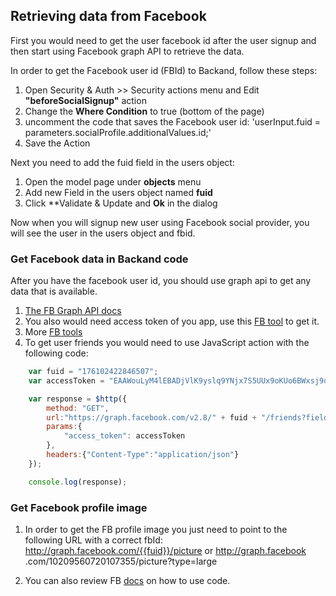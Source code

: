 ## Retrieving data from Facebook

First you would need to get the user facebook id after the user signup and then start using Facebook graph API to
retrieve the data.

In order to get the Facebook user id (FBId) to Backand, follow these steps:
1. Open Security & Auth >> Security actions menu and Edit **"beforeSocialSignup"** action
1. Change the **Where Condition** to true (bottom of the page)
1. uncomment the code that saves the Facebook user id: 'userInput.fuid = parameters.socialProfile.additionalValues.id;'
1. Save the Action

Next you need to add the fuid field in the users object:
1. Open the model page under **objects** menu
1. Add new Field in the users object named **fuid**
1. Click **Validate & Update and **Ok** in the dialog

Now when you will signup new user using Facebook social provider, you will see the user in the users object and fbid.

### Get Facebook data in Backand code

After you have the facebook user id, you should use graph api to get any data that is available.

1. <a href="https://developers.facebook.com/docs/graph-api" target="_blank">The FB Graph API docs</a>
1. You also would need access token of you app, use this <a href="https://developers.facebook.com/tools/accesstoken/" target="_blank">FB tool</a> to get it.
1. More <a href="https://developers.facebook.com/tools-and-support/" target="_blank">FB tools</a>
1. To get user friends you would need to use JavaScript action with the following code:

```javascript
	var fuid = "176102422846507";
	var accessToken = "EAAWouLyM4lEBADjVlK9yslq9YNjx7S5UUx9oKUo6BWxsj9qc77ZCuKZAPvBQUIulpieNJIJ0Uit3K0UFR0oxjxl68DupTb0uoJFXPQFUdTOlneLEprG6b8WxuYN3AX6m05hKpFbBPKczCab1OUetevdvkZCO6rtPUQEUtc68gZDZD";

    var response = $http({
        method: "GET",
        url:"https://graph.facebook.com/v2.8/" + fuid + "/friends?fields=id,name,gender",
        params:{
            "access_token": accessToken
        },
        headers:{"Content-Type":"application/json"}
    });

    console.log(response);
```

### Get Facebook profile image

1. In order to get the FB profile image you just need to point to the following URL with a correct fbId:
<a href="#">http://graph.facebook.com/{{fuid}}/picture</a>
or
<a href="http://graph.facebook.com/10209560720107355/picture?type=large" target="_blank">http://graph.facebook
.com/10209560720107355/picture?type=large</a>

1. You can also review FB <a href="https://developers.facebook.com/docs/graph-api/reference/user/picture/" target="_blank">docs</a> on how to use code.
